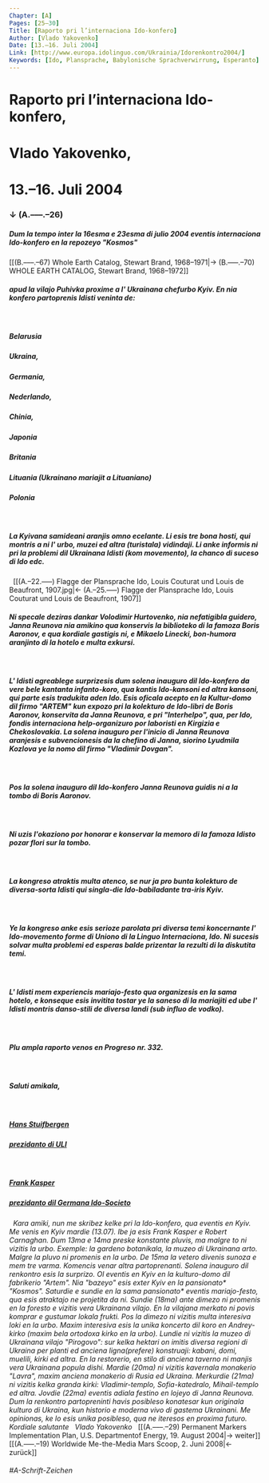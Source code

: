```yaml
---
Chapter: [A]
Pages: [25–30]
Title: [Raporto pri l’internaciona Ido-konfero]
Author: [Vlado Yakovenko]
Date: [13.–16. Juli 2004]
Link: [http://www.europa.idolinguo.com/Ukrainia/Idorenkontro2004/]
Keywords: [Ido, Plansprache, Babylonische Sprachverwirrung, Esperanto]
---
```


# Raporto pri l’internaciona Ido-konfero,
# Vlado Yakovenko,
# 13.–16. Juli 2004
### ↓ (A.–––.–26)
##### Dum la tempo inter la 16esma e 23esma di julio 2004 eventis internaciona Ido-konfero en la repozeyo "Kosmos" 
[[(B.–––.–67) Whole Earth Catalog, Stewart Brand, 1968–1971|→ (B.–––.–70) WHOLE EARTH CATALOG, Stewart Brand, 1968–1972]]

##### apud la vilajo Puhivka proxime a l' Ukrainana chefurbo Kyiv. En nia konfero partoprenis Idisti veninta de:
&nbsp;
##### Belarusia
##### Ukraina,
##### Germania,
##### Nederlando,
##### Chinia,
##### Japonia
##### Britania
##### Lituania (Ukrainano mariajit a Lituaniano)
##### Polonia
&nbsp;
##### La Kyivana samideani aranjis omno ecelante. Li esis tre bona hosti, qui montris a ni l' urbo, muzei ed altra (turistala) vidindaji. Li anke informis ni pri la problemi dil Ukrainana Idisti (kom movemento), la chanco di suceso di Ido edc.
&nbsp;
[[(A.–22.–––) Flagge der Plansprache Ido, Louis Couturat und Louis de Beaufront, 1907.jpg|← (A.–25.–––) Flagge der Plansprache Ido, Louis Couturat und Louis de Beaufront, 1907]]
&nbsp;
##### Ni specale deziras dankar Volodimir Hurtovenko, nia nefatigibla guidero, Janna Reunova nia amikino qua konservis la biblioteko di la famoza Boris Aaronov, e qua kordiale gastigis ni, e Mikaelo Linecki, bon-humora aranjinto di la hotelo e multa exkursi.
&nbsp;
##### L' Idisti agreablege surprizesis dum solena inauguro dil Ido-konfero da vere bele kantanta infanto-koro, qua kantis Ido-kansoni ed altra kansoni, qui parte esis tradukita aden Ido. Esis oficala acepto en la Kultur-domo dil firmo "ARTEM" kun expozo pri la kolekturo de Ido-libri de Boris Aaronov, konservita da Janna Reunova, e pri "Interhelpo", qua, per Ido, fondis internaciona help-organizuro por laboristi en Kirgizia e Chekoslovakia. La solena inauguro per l'inicio di Janna Reunova aranjesis e subvencionesis da la chefino di Janna, siorino Lyudmila Kozlova ye la nomo dil firmo "Vladimir Dovgan".
&nbsp;
##### Pos la solena inauguro dil Ido-konfero Janna Reunova guidis ni a la tombo di Boris Aaronov.
&nbsp;
##### Ni uzis l'okaziono por honorar e konservar la memoro di la famoza Idisto pozar flori sur la tombo.
&nbsp;
##### La kongreso atraktis multa atenco, se nur ja pro bunta kolekturo de diversa-sorta Idisti qui singla-die Ido-babiladante tra-iris Kyiv.
&nbsp;
##### Ye la kongreso anke esis serioze parolata pri diversa temi koncernante l' Ido-movemento forme di Uniono di la Linguo Internaciona, Ido. Ni sucesis solvar multa problemi ed esperas balde prizentar la rezulti di la diskutita temi.
&nbsp;
##### L' Idisti mem experiencis mariajo-festo qua organizesis en la sama hotelo, e konseque esis invitita tostar ye la saneso di la mariajiti ed ube l' Idisti montris danso-stili de diversa landi (sub influo de vodko).
&nbsp;
##### Plu ampla raporto venos en Progreso nr. 332.
&nbsp;
##### Saluti amikala,
&nbsp;
##### <span style="text-decoration: underline;">Hans Stuifbergen</span>
##### <span style="text-decoration: underline;">prezidanto di ULI</span>
&nbsp;
##### <span style="text-decoration: underline;">Frank Kasper</span>
##### <span style="text-decoration: underline;">prezidanto dil Germana Ido-Societo</span>
&nbsp;
<span style="font-style: italic;">Kara amiki,
nun me skribez kelke pri la Ido-konfero, qua eventis en Kyiv. Me venis en Kyiv mardie (13.07). Ibe ja esis Frank Kasper e Robert Carnaghan. Dum 13ma e 14ma preske konstante pluvis, ma malgre to ni vizitis la urbo. Exemple: la gardeno botanikala, la muzeo di Ukrainana arto. Malgre la pluvo ni promenis en la urbo. De 15ma la vetero divenis sunoza e mem tre varma. Komencis venar altra partoprenanti. Solena inauguro dil renkontro esis la surprizo. Ol eventis en Kyiv en la kulturo-domo dil fabrikerio "Artem". Nia "bazeyo" esis exter Kyiv en la pansionato* "Kosmos". Saturdie e sundie en la sama pansionato* eventis mariajo-festo, qua esis atraktajo ne projetita da ni. Sundie (18ma) ante dimezo ni promenis en la foresto e vizitis vera Ukrainana vilajo. En la vilajana merkato ni povis komprar e gustumar lokala frukti. Pos la dimezo ni vizitis multa interesiva loki en la urbo. Maxim interesiva esis la unika koncerto dil koro en Andrey-kirko (maxim bela ortodoxa kirko en la urbo).
Lundie ni vizitis la muzeo di Ukrainana vilajo "Pirogovo": sur kelka hektari on imitis diversa regioni di Ukraina per planti ed anciena ligna(prefere) konstruaji: kabani, domi, muelili, kirki ed altra. En la restorerio, en stilo di anciena taverno ni manjis vera Ukrainana popula dishi. Mardie (20ma) ni vizitis kavernala monakerio "Lavra", maxim anciena monakerio di Rusia ed Ukraina. Merkurdie (21ma) ni vizitis kelka granda kirki: Vladimir-templo, Sofia-katedralo, Mihail-templo ed altra. Jovdie (22ma) eventis adiala festino en lojeyo di Janna Reunova.
Dum la renkontro partopreninti havis posibleso konatesar kun originala kulturo di Ukraina, kun historio e moderna vivo di gastema Ukrainani. Me opinionas, ke lo esis unika posibleso, qua ne iteresos en proxima futuro.
&nbsp;
Kordiale salutante
&nbsp;
Vlado Yakovenko</span>
&nbsp;
[[(A.–––.–29) Permanent Markers Implementation Plan, U.S. Departmentof Energy, 19. August 2004|→ weiter]]
[[(A.–––.–19) Worldwide Me-the-Media Mars Scoop, 2. Juni 2008|← zurück]]
###### #A-Schrift-Zeichen